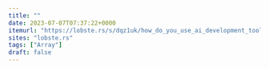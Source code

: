 ```yaml
---
title: ""
date: 2023-07-07T07:37:22+0000
itemurl: "https://lobste.rs/s/dqz1uk/how_do_you_use_ai_development_tools"
sites: "lobste.rs"
tags: ["Array"]
draft: false
---
```

